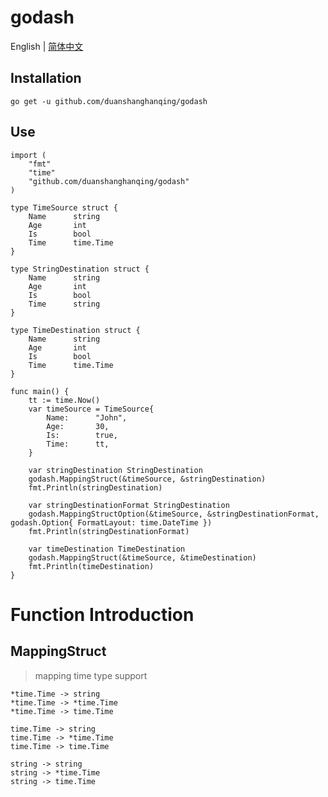 # godash

English | [简体中文](https://github.com/duanshanghanqing/godash/blob/master/README.cn.md)

## Installation
    go get -u github.com/duanshanghanqing/godash

## Use
    import (
        "fmt"
        "time"
        "github.com/duanshanghanqing/godash"
    )

    type TimeSource struct {
        Name      string
        Age       int
        Is        bool
        Time      time.Time
    }

    type StringDestination struct {
        Name      string
        Age       int
        Is        bool
        Time      string
    }

    type TimeDestination struct {
        Name      string
        Age       int
        Is        bool
        Time      time.Time
    }
    
    func main() {
        tt := time.Now()
        var timeSource = TimeSource{
            Name:      "John",
            Age:       30,
            Is:        true,
            Time:      tt,
        }

        var stringDestination StringDestination
        godash.MappingStruct(&timeSource, &stringDestination)
        fmt.Println(stringDestination)

        var stringDestinationFormat StringDestination
        godash.MappingStructOption(&timeSource, &stringDestinationFormat, godash.Option{ FormatLayout: time.DateTime })
        fmt.Println(stringDestinationFormat)

        var timeDestination TimeDestination
        godash.MappingStruct(&timeSource, &timeDestination)
        fmt.Println(timeDestination)
    }

# Function Introduction
## MappingStruct 
> mapping time type support

    *time.Time -> string
    *time.Time -> *time.Time
    *time.Time -> time.Time

	time.Time -> string
    time.Time -> *time.Time
    time.Time -> time.Time

	string -> string
    string -> *time.Time
    string -> time.Time